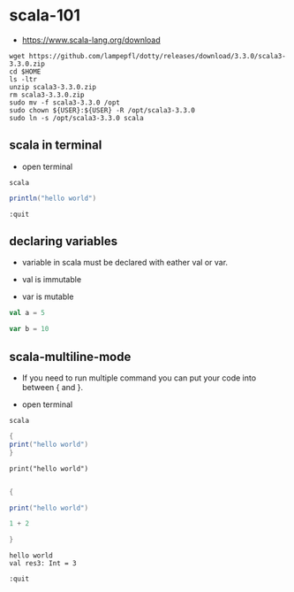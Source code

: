 # scala-101

- https://www.scala-lang.org/download


```SHELL
wget https://github.com/lampepfl/dotty/releases/download/3.3.0/scala3-3.3.0.zip
cd $HOME
ls -ltr
unzip scala3-3.3.0.zip
rm scala3-3.3.0.zip
sudo mv -f scala3-3.3.0 /opt
sudo chown ${USER}:${USER} -R /opt/scala3-3.3.0
sudo ln -s /opt/scala3-3.3.0 scala
```



## scala in terminal

- open terminal

```SHELL
scala
```

```SCALA
println("hello world")
```

```SHELL
:quit
```

## declaring variables

- variable in scala must be declared with eather val or var.

- val is immutable
- var is mutable

```SCALA
val a = 5
```

```SCALA
var b = 10
```









## scala-multiline-mode


- If you need to run multiple command you can put your code into between { and }.

- open terminal

```SHELL
scala
```

```SCALA
{
print("hello world")
}
```

```
print("hello world")
```

```SCALA

{

print("hello world")

1 + 2

}

```

```SHELL
hello world
val res3: Int = 3
```

```SHELL
:quit
```
